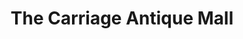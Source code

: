 ---
title: "The Carriage Antique Mall"
url: /montague-township/the-carriage-antique-mall/
shop: Antiquitäten
---